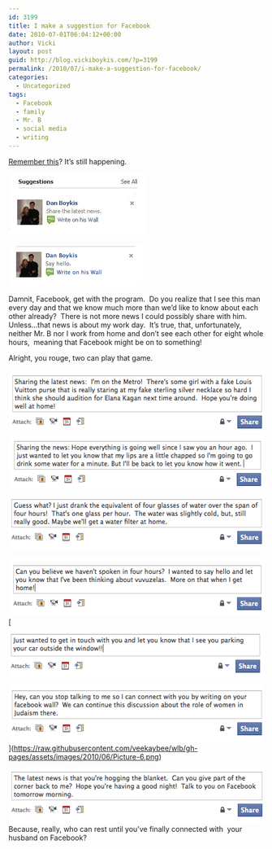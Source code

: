 ```yaml
---
id: 3199
title: I make a suggestion for Facebook
date: 2010-07-01T06:04:12+00:00
author: Vicki
layout: post
guid: http://blog.vickiboykis.com/?p=3199
permalink: /2010/07/i-make-a-suggestion-for-facebook/
categories:
  - Uncategorized
tags:
  - Facebook
  - family
  - Mr. B
  - social media
  - writing
---
```

[Remember this](http://blog.vickiboykis.com/2010/01/22/facebooks-algorithm-is-still-off/)? It&#8217;s still happening.

[<img class="aligncenter size-full wp-image-3200" title="news" src="https://raw.githubusercontent.com/veekaybee/wlb/gh-pages/assets/images/2010/06/news.jpg" alt="" width="273" height="123" />](https://raw.githubusercontent.com/veekaybee/wlb/gh-pages/assets/images/2010/06/news.jpg)

[<img class="aligncenter size-full wp-image-3245" title="Picture 4" src="https://raw.githubusercontent.com/veekaybee/wlb/gh-pages/assets/images/2010/06/Picture-4.png" alt="" width="263" height="82" />](https://raw.githubusercontent.com/veekaybee/wlb/gh-pages/assets/images/2010/06/Picture-4.png)

Damnit, Facebook, get with the program.  Do you realize that I see this man every day and that we know much more than we&#8217;d like to know about each other already?  There is not more news I could possibly share with him.  Unless&#8230;that news is about my work day.  It&#8217;s true, that, unfortunately, neither Mr. B nor I work from home and don&#8217;t see each other for eight whole hours,  meaning that Facebook might be on to something!

Alright, you rouge, two can play that game.

[<img class="aligncenter size-full wp-image-3242" title="Picture 2" src="https://raw.githubusercontent.com/veekaybee/wlb/gh-pages/assets/images/2010/06/Picture-2.png" alt="" width="533" height="125" />](https://raw.githubusercontent.com/veekaybee/wlb/gh-pages/assets/images/2010/06/Picture-2.png)[<img class="aligncenter size-full wp-image-3243" title="Picture 3" src="https://raw.githubusercontent.com/veekaybee/wlb/gh-pages/assets/images/2010/06/Picture-3.png" alt="" width="539" height="112" />](https://raw.githubusercontent.com/veekaybee/wlb/gh-pages/assets/images/2010/06/Picture-3.png)[<img class="aligncenter size-full wp-image-3244" title="Picture 1" src="https://raw.githubusercontent.com/veekaybee/wlb/gh-pages/assets/images/2010/06/Picture-11.png" alt="" width="531" height="110" />](https://raw.githubusercontent.com/veekaybee/wlb/gh-pages/assets/images/2010/06/Picture-11.png)

[<img class="aligncenter size-full wp-image-3246" title="Picture 5" src="https://raw.githubusercontent.com/veekaybee/wlb/gh-pages/assets/images/2010/06/Picture-5.png" alt="" width="536" height="115" />](https://raw.githubusercontent.com/veekaybee/wlb/gh-pages/assets/images/2010/06/Picture-5.png)[<img class="aligncenter size-full wp-image-3247" title="Picture 6" src="https://raw.githubusercontent.com/veekaybee/wlb/gh-pages/assets/images/2010/06/Picture-6.png" alt="" width="534" height="110" />[<img class="aligncenter size-full wp-image-3248" title="Picture 7" src="https://raw.githubusercontent.com/veekaybee/wlb/gh-pages/assets/images/2010/06/Picture-7.png" alt="" width="532" height="115" />](https://raw.githubusercontent.com/veekaybee/wlb/gh-pages/assets/images/2010/06/Picture-7.png)](https://raw.githubusercontent.com/veekaybee/wlb/gh-pages/assets/images/2010/06/Picture-6.png)

[<img class="aligncenter size-full wp-image-3249" title="Picture 8" src="https://raw.githubusercontent.com/veekaybee/wlb/gh-pages/assets/images/2010/06/Picture-8.png" alt="" width="530" height="108" />](https://raw.githubusercontent.com/veekaybee/wlb/gh-pages/assets/images/2010/06/Picture-8.png) Because, really, who can rest until you&#8217;ve finally connected with  your husband on Facebook?